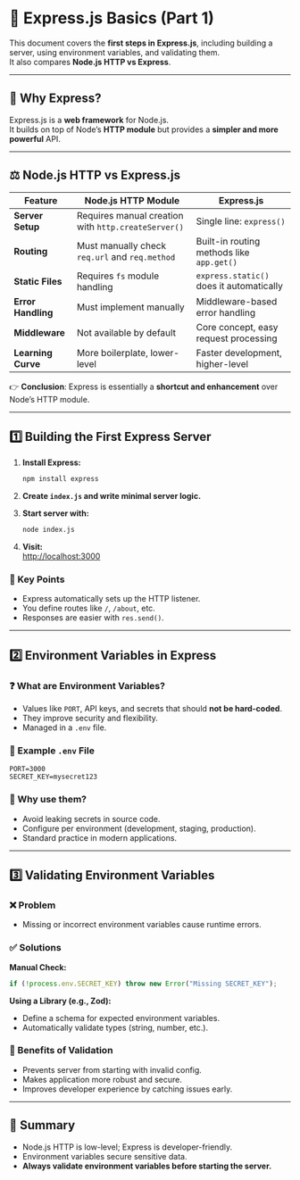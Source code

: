 # 🚀 Express.js Basics (Part 1)

This document covers the **first steps in Express.js**, including building a server, using environment variables, and validating them.  
It also compares **Node.js HTTP vs Express**.

---

## 📌 Why Express?

Express.js is a **web framework** for Node.js.  
It builds on top of Node’s **HTTP module** but provides a **simpler and more powerful** API.

---

## ⚖️ Node.js HTTP vs Express.js

| Feature            | Node.js HTTP Module                                 | Express.js                                 |
|--------------------|-----------------------------------------------------|--------------------------------------------|
| **Server Setup**   | Requires manual creation with `http.createServer()` | Single line: `express()`                   |
| **Routing**        | Must manually check `req.url` and `req.method`      | Built-in routing methods like `app.get()`  |
| **Static Files**   | Requires `fs` module handling                      | `express.static()` does it automatically   |
| **Error Handling** | Must implement manually                            | Middleware-based error handling            |
| **Middleware**     | Not available by default                           | Core concept, easy request processing      |
| **Learning Curve** | More boilerplate, lower-level                      | Faster development, higher-level           |

👉 **Conclusion**: Express is essentially a **shortcut and enhancement** over Node’s HTTP module.

---

## 1️⃣ Building the First Express Server

1. **Install Express:**  
   ```bash
   npm install express
   ```

2. **Create `index.js` and write minimal server logic.**

3. **Start server with:**  
   ```bash
   node index.js
   ```

4. **Visit:**  
   [http://localhost:3000](http://localhost:3000)

### 🔑 Key Points

- Express automatically sets up the HTTP listener.
- You define routes like `/`, `/about`, etc.
- Responses are easier with `res.send()`.

---

## 2️⃣ Environment Variables in Express

### ❓ What are Environment Variables?

- Values like `PORT`, API keys, and secrets that should **not be hard-coded**.
- They improve security and flexibility.
- Managed in a `.env` file.

### 📌 Example `.env` File

```env
PORT=3000
SECRET_KEY=mysecret123
```

### 📌 Why use them?

- Avoid leaking secrets in source code.
- Configure per environment (development, staging, production).
- Standard practice in modern applications.

---

## 3️⃣ Validating Environment Variables

### ❌ Problem

- Missing or incorrect environment variables cause runtime errors.

### ✅ Solutions

**Manual Check:**

```js
if (!process.env.SECRET_KEY) throw new Error("Missing SECRET_KEY");
```

**Using a Library (e.g., Zod):**

- Define a schema for expected environment variables.
- Automatically validate types (string, number, etc.).

### 🔑 Benefits of Validation

- Prevents server from starting with invalid config.
- Makes application more robust and secure.
- Improves developer experience by catching issues early.

---

## 📖 Summary

- Node.js HTTP is low-level; Express is developer-friendly.
- Environment variables secure sensitive data.
- **Always validate environment variables before starting the server.**